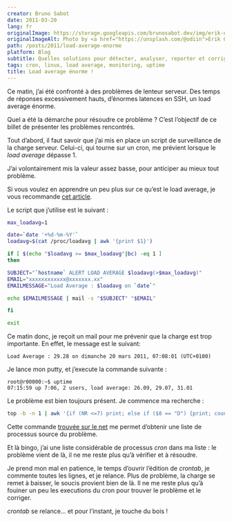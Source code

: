 ```yaml
---
creator: Bruno Sabot
date: 2011-03-20
lang: fr
originalImage: https://storage.googleapis.com/brunosabot.dev/img/erik-odiin-nfQk1YdGoNc-unsplash.jpeg
originalImageAlt: Photo by <a href="https://unsplash.com/@odiin">Erik Odiin</a> on <a href="https://unsplash.com">Unsplash</a>.
path: /posts/2011/load-average-enorme
platform: Blog
subtitle: Quelles solutions pour détecter, analyser, reporter et corriger les problèmes de charge CPU ?
tags: cron, linux, load average, monitoring, uptime
title: Load average énorme !
---
```


Ce matin, j’ai été confronté à des problèmes de lenteur serveur. Des temps de réponses excessivement hauts, d’énormes latences en SSH, un load average énorme.

Quel a été la démarche pour résoudre ce problème ? C’est l’objectif de ce billet de présenter les problèmes rencontrés.

Tout d’abord, il faut savoir que j’ai mis en place un script de surveillance de la charge serveur. Celui-ci, qui tourne sur un cron, me prévient lorsque le _load average_ dépasse 1.

J’ai volontairement mis la valeur assez basse, pour anticiper au mieux tout problème.

Si vous voulez en apprendre un peu plus sur ce qu’est le load average, je vous recommande [cet article](http://blog.scoutapp.com/articles/2009/07/31/understanding-load-averages).

Le script que j’utilise est le suivant :

```bash
max_loadavg=1

date=`date '+%d-%m-%Y'`
loadavg=$(cat /proc/loadavg | awk '{print $1}')

if [ $(echo "$loadavg >= $max_loadavg"|bc) -eq 1 ]
then

SUBJECT="`hostname` ALERT LOAD AVERAGE $loadavg(>$max_loadavg)"
EMAIL="xxxxxxxxxxxx@xxxxxxx.xx"
EMAILMESSAGE="Load Average : $loadavg on `date`"

echo $EMAILMESSAGE | mail -s "$SUBJECT" "$EMAIL"

fi

exit
```

Ce matin donc, je reçoit un mail pour me prévenir que la charge est trop importante. En effet, le message est le suivant:

```
Load Average : 29.28 on dimanche 20 mars 2011, 07:08:01 (UTC+0100)
```

Je lance mon putty, et j’execute la commande suivante :

```
root@r00000:~$ uptime
07:15:59 up 7:06, 2 users, load average: 26.09, 29.07, 31.01
```

Le problème est bien toujours présent. Je commence ma recherche :

```bash
top -b -n 1 | awk '{if (NR <=7) print; else if ($8 == "D") {print; count++} } END {print "Total status D: "count}'
```

Cette commande [trouvée sur le net](http://www.linuxquestions.org/questions/red-hat-31/high-load-average-low-cpu-usage-615506/) me permet d’obtenir une liste de processus source du problème.

Et là bingo, j’ai une liste considérable de processus _cron_ dans ma liste : le problème vient de là, il ne me reste plus qu’à vérifier et à résoudre.

Je prend mon mal en patience, le temps d’ouvrir l’édition de _crontab_, je commente toutes les lignes, et je relance.
Plus de problème, la charge se remet à baisser, le soucis provient bien de là. Il ne me reste plus qu’à fouiner un peu les executions du cron pour trouver le problème et le corriger.

_crontab_ se relance… et pour l’instant, je touche du bois !
